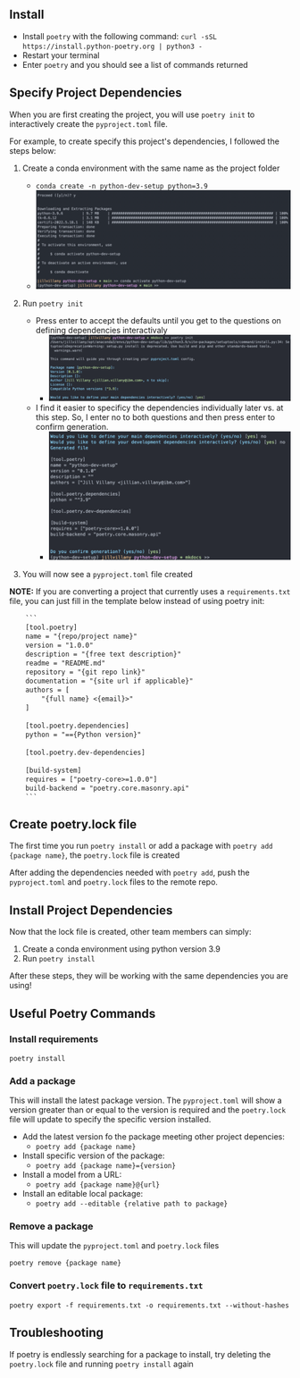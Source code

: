 
## Install

- Install `poetry` with the following command:
    ```curl -sSL https://install.python-poetry.org | python3 -```
- Restart your terminal
- Enter `poetry` and you should see a list of commands returned

## Specify Project Dependencies

When you are first creating the project, you will use `poetry init` to interactively create the `pyproject.toml` file.

For example, to create specify this project's dependencies, I followed the steps below:

1. Create a conda environment with the same name as the project folder

    - `conda create -n python-dev-setup python=3.9`
    - <img src="../img/conda_env_created.png" alt="img" width=500>

2. Run `poetry init`

    - Press enter to accept the defaults until you get to the questions on defining dependencies interactivaly
        - <img src="../img/poetry-init1.png" alt="img" width=500>
    - I find it easier to specificy the dependencies individually later vs. at this step. So, I enter no to both questions and then press enter to confirm generation.
        - <img src="../img/poetry-init2.png" alt="img" width=500>

3. You will now see a `pyproject.toml` file created

**NOTE:** If you are converting a project that currently uses a `requirements.txt` file, you can just fill in the template below instead of using poetry init:

        ```
        [tool.poetry]
        name = "{repo/project name}"
        version = "1.0.0"
        description = "{free text description}"
        readme = "README.md"
        repository = "{git repo link}"
        documentation = "{site url if applicable}"
        authors = [
            "{full name} <{email}>"
        ]

        [tool.poetry.dependencies]
        python = "=={Python version}"

        [tool.poetry.dev-dependencies]

        [build-system]
        requires = ["poetry-core>=1.0.0"]
        build-backend = "poetry.core.masonry.api"
        ```

## Create poetry.lock file

The first time you run `poetry install` or add a package with `poetry add {package name}`, the `poetry.lock` file is created 

After adding the dependencies needed with `poetry add`, push the `pyproject.toml` and `poetry.lock` files to the remote repo. 

## Install Project Dependencies


Now that the lock file is created, other team members can simply:

1. Create a conda environment using python version 3.9
2. Run `poetry install`

After these steps, they will be working with the same dependencies you are using!

## Useful Poetry Commands

### Install requirements
```
poetry install
```

### Add a package
This will install the latest package version. The `pyproject.toml` will show a version greater than or equal to the version is required and the `poetry.lock` file will update to specify the specific version installed.

- Add the latest version fo the package meeting other project depencies:
    - `poetry add {package name}`
- Install specific version of the package:
    - `poetry add {package name}={version}`
- Install a model from a URL:
    - `poetry add {package name}@{url}`
- Install an editable local package:
    - `poetry add --editable {relative path to package}`

### Remove a package
This will update the `pyproject.toml` and `poetry.lock` files
```
poetry remove {package name}
```

### Convert `poetry.lock` file to `requirements.txt`
```
poetry export -f requirements.txt -o requirements.txt --without-hashes
```

## Troubleshooting

If poetry is endlessly searching for a package to install, try deleting the `poetry.lock` file and running `poetry install` again
